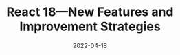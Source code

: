 ---
date: 2022-04-18
draft: true
publisher: thepracticaldev
tags:
  - react
target_url: https://dev.to/officialbidisha/react-18-to-the-rescue-38g3
title: "React 18—New Features and Improvement Strategies"
---